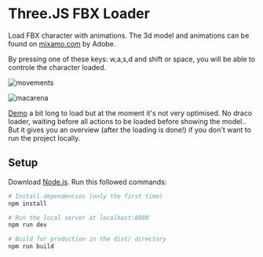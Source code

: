 # Three.JS FBX Loader

Load FBX character with animations. The 3d model and animations can be found on [mixamo.com](https://www.mixamo.com/) by Adobe.

By pressing one of these keys: w,a,s,d and shift or space, you will be able to controle the character loaded.

![movements](https://user-images.githubusercontent.com/4311684/121783253-73eebc00-cba5-11eb-9a19-0f9d7fa0953a.gif?s=400)

![macarena](https://user-images.githubusercontent.com/4311684/121783271-8668f580-cba5-11eb-8f1d-ef949c7bf5a5.gif)

[Demo](https://threejs-fbx-loader.netlify.app/) a bit long to load but at the moment it's not very optimised. No draco loader, waiting before all actions to be loaded before showing the model.. But it gives you an overview (after the loading is done!) if you don't want to run the project locally.

## Setup

Download [Node.js](https://nodejs.org/en/download/).
Run this followed commands:

```bash
# Install dependencies (only the first time)
npm install

# Run the local server at localhost:8080
npm run dev

# Build for production in the dist/ directory
npm run build
```

